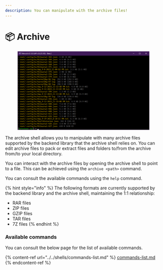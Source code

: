 ```yaml
---
description: You can manipulate with the archive files!
---
```


# 📦 Archive

<figure><img src="../../../../.gitbook/assets/ArchiveShowcase.png" alt=""><figcaption></figcaption></figure>

The archive shell allows you to manipulate with many archive files supported by the backend library that the archive shell relies on. You can edit archive files to pack or extract files and folders to/from the archive from/to your local directory.

You can interact with the archive files by opening the archive shell to point to a file. This can be achieved using the `archive <path>` command.

You can consult the available commands using the `help` command.

{% hint style="info" %}
The following formats are currently supported by the backend library and the archive shell, maintaining the 1:1 relationship:

* RAR files
* ZIP files
* GZIP files
* TAR files
* 7Z files
{% endhint %}

### Available commands

You can consult the below page for the list of available commands.

{% content-ref url="../../shells/commands-list.md" %}
[commands-list.md](../../shells/commands-list.md)
{% endcontent-ref %}
